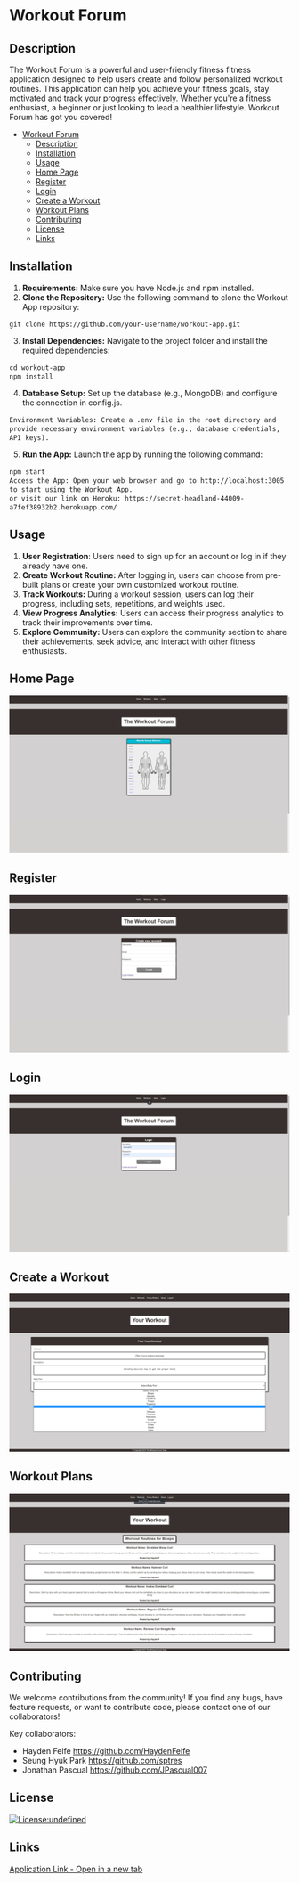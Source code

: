 # Workout Forum

## Description
The Workout Forum is a powerful and user-friendly fitness fitness application designed to help users create and follow personalized workout routines. This application can help you achieve your fitness goals, stay motivated and track your progress effectively. Whether you're a fitness enthusiast, a beginner or just looking to lead a healthier lifestyle. Workout Forum has got you covered!

- [Workout Forum](#workout-forum)
  - [Description](#description)
  - [Installation](#installation)
  - [Usage](#usage)
  - [Home Page](#home-page)
  - [Register](#register)
  - [Login](#login)
  - [Create a Workout](#create-a-workout)
  - [Workout Plans](#workout-plans)
  - [Contributing](#contributing)
  - [License](#license)
  - [Links](#links)
  
## Installation
1. **Requirements:** Make sure you have Node.js and npm installed.
2. **Clone the Repository:** Use the following command to clone the Workout App repository:
```
git clone https://github.com/your-username/workout-app.git
```
3. **Install Dependencies:** Navigate to the project folder and install the required dependencies:
```
cd workout-app
npm install
```
4. **Database Setup:** Set up the database (e.g., MongoDB) and configure the connection in config.js.
```
Environment Variables: Create a .env file in the root directory and provide necessary environment variables (e.g., database credentials, API keys).
```
5. **Run the App:** Launch the app by running the following command:
```
npm start
Access the App: Open your web browser and go to http://localhost:3005 to start using the Workout App.
or visit our link on Heroku: https://secret-headland-44009-a7fef38932b2.herokuapp.com/
```
## Usage
1. **User Registration**: Users need to sign up for an account or log in if they already have one.
2. **Create Workout Routine:** After logging in, users can choose from pre-built plans or create your own customized workout routine.
3. **Track Workouts:** During a workout session, users can log their progress, including sets, repetitions, and weights used.
4. **View Progress Analytics:** Users can access their progress analytics to track their improvements over time.
5. **Explore Community:** Users can explore the community section to share their achievements, seek advice, and interact with other fitness enthusiasts.

## Home Page
![Home Page](public/image/WF%20Homepage.jpg)
## Register
![Register](public/image/WF%20Register.jpg)
## Login
![Login](public/image/WF%20Login.jpg)
## Create a Workout
![Create a Workout](public/image/WF%20Create%20Workout.jpg)
## Workout Plans
![Workout Plans](public/image/WF%20Workout%20Plans.jpg)

## Contributing
We welcome contributions from the community! If you find any bugs, have feature requests, or want to contribute code, please contact one of our collaborators!

Key collaborators:
- Hayden Felfe     <https://github.com/HaydenFelfe>
- Seung Hyuk Park  <https://github.com/sptres>
- Jonathan Pascual <https://github.com/JPascual007>

## License
[![License:undefined](https://img.shields.io/badge/License-MIT-yellow.svg)](https://opensource.org/licenses/mit)

## Links
[Application Link - Open in a new tab](https://secret-headland-44009-a7fef38932b2.herokuapp.com/)
